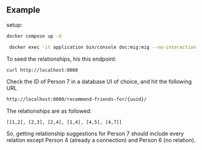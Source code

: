 ## Example

setup:
```bash
docker compose up -d

 docker exec -it application bin/console doc:mig:mig --no-interaction
```

To seed the relationships, his this endpoint:

```bash
curl http://localhost:8080
```

Check the ID of Person 7 in a database UI of choice, and hit the following URL

```bash
http://localhost:8080/recommend-friends-for/{uuid}/
```

The relationships are as followed:
```
[[1,2], [2,3], [2,4], [1,4], [4,5], [4,7]]
```

So, getting relationship suggestions for Person 7 should include every relation
except Person 4 (already a connection) and Person 6 (no relation).